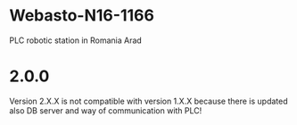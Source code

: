 # Webasto-N16-1166
PLC robotic station in Romania Arad

# 2.0.0
Version 2.X.X is not compatible with version 1.X.X because there is updated also DB server and way of communication with PLC!



